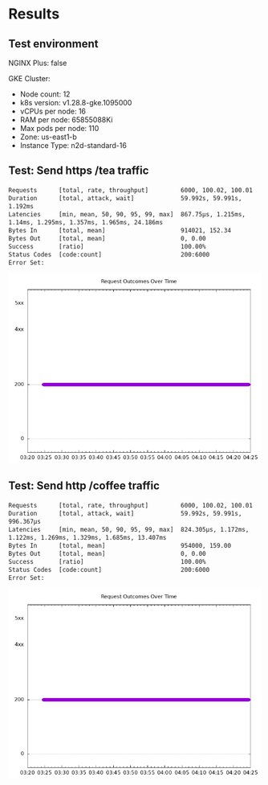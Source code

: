 # Results

## Test environment

NGINX Plus: false

GKE Cluster:

- Node count: 12
- k8s version: v1.28.8-gke.1095000
- vCPUs per node: 16
- RAM per node: 65855088Ki
- Max pods per node: 110
- Zone: us-east1-b
- Instance Type: n2d-standard-16

## Test: Send https /tea traffic

```text
Requests      [total, rate, throughput]         6000, 100.02, 100.01
Duration      [total, attack, wait]             59.992s, 59.991s, 1.192ms
Latencies     [min, mean, 50, 90, 95, 99, max]  867.75µs, 1.215ms, 1.14ms, 1.295ms, 1.357ms, 1.965ms, 24.186ms
Bytes In      [total, mean]                     914021, 152.34
Bytes Out     [total, mean]                     0, 0.00
Success       [ratio]                           100.00%
Status Codes  [code:count]                      200:6000  
Error Set:
```

![https.png](https.png)

## Test: Send http /coffee traffic

```text
Requests      [total, rate, throughput]         6000, 100.02, 100.01
Duration      [total, attack, wait]             59.992s, 59.991s, 996.367µs
Latencies     [min, mean, 50, 90, 95, 99, max]  824.305µs, 1.172ms, 1.122ms, 1.269ms, 1.329ms, 1.685ms, 13.407ms
Bytes In      [total, mean]                     954000, 159.00
Bytes Out     [total, mean]                     0, 0.00
Success       [ratio]                           100.00%
Status Codes  [code:count]                      200:6000  
Error Set:
```

![http.png](http.png)
